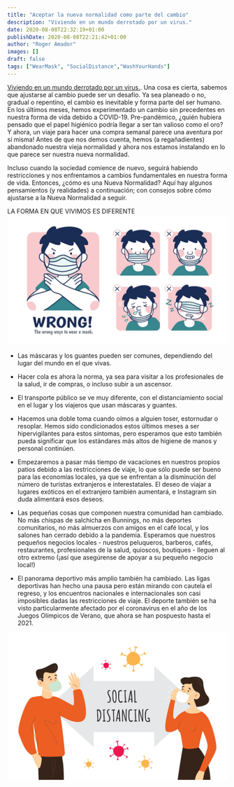 ```yaml
---
title: "Aceptar la nueva normalidad como parte del cambio"
description: "Viviendo en un mundo derrotado por un virus."
date: 2020-08-08T22:32:19+01:00
publishDate: 2020-08-08T22:21:42+01:00
author: "Roger Amador"
images: []
draft: false
tags: ["WearMask", "SocialDistance","WashYourHands"]
---
```


[Viviendo en un mundo derrotado por un virus.](#). Una cosa es cierta, sabemos que ajustarse al cambio puede ser un desafío. Ya sea planeado o no, gradual o repentino, el cambio es inevitable y forma parte del ser humano. En los últimos meses, hemos experimentado un cambio sin precedentes en nuestra forma de vida debido a COVID-19. Pre-pandémico, ¿quién hubiera pensado que el papel higiénico podría llegar a ser tan valioso como el oro? Y ahora, un viaje para hacer una compra semanal parece una aventura por sí misma! Antes de que nos demos cuenta, hemos (a regañadientes) abandonado nuestra vieja normalidad y ahora nos estamos instalando en lo que parece ser nuestra nueva normalidad. 

Incluso cuando la sociedad comience de nuevo, seguirá habiendo restricciones y nos enfrentamos a cambios fundamentales en nuestra forma de vida. Entonces, ¿cómo es una Nueva Normalidad? Aquí hay algunos pensamientos (y realidades) a continuación; con consejos sobre cómo ajustarse a la Nueva Normalidad a seguir.

 

LA FORMA EN QUE VIVIMOS ES DIFERENTE
![mask.](./images/mask.jpg)

- Las máscaras y los guantes pueden ser comunes, dependiendo del lugar del mundo en el que vivas.

- Hacer cola es ahora la norma, ya sea para visitar a los profesionales de la salud, ir de compras, o incluso subir a un ascensor.

- El transporte público se ve muy diferente, con el distanciamiento social en el lugar y los viajeros que usan máscaras y guantes.

- Hacemos una doble toma cuando oímos a alguien toser, estornudar o resoplar. Hemos sido condicionados estos últimos meses a ser hipervigilantes para estos síntomas, pero esperamos que esto también pueda significar que los estándares más altos de higiene de manos y personal continúen.

- Empezaremos a pasar más tiempo de vacaciones en nuestros propios patios debido a las restricciones de viaje, lo que sólo puede ser bueno para las economías locales, ya que se enfrentan a la disminución del número de turistas extranjeros e interestatales. El deseo de viajar a lugares exóticos en el extranjero también aumentará, e Instagram sin duda alimentará esos deseos.

- Las pequeñas cosas que componen nuestra comunidad han cambiado. No más chispas de salchicha en Bunnings, no más deportes comunitarios, no más almuerzos con amigos en el café local, y los salones han cerrado debido a la pandemia. Esperamos que nuestros pequeños negocios locales - nuestros peluqueros, barberos, cafés, restaurantes, profesionales de la salud, quioscos, boutiques - lleguen al otro extremo (¡así que asegúrense de apoyar a su pequeño negocio local!)

- El panorama deportivo más amplio también ha cambiado. Las ligas deportivas han hecho una pausa pero están mirando con cautela el regreso, y los encuentros nacionales e internacionales son casi imposibles dadas las restricciones de viaje. El deporte también se ha visto particularmente afectado por el coronavirus en el año de los Juegos Olímpicos de Verano, que ahora se han pospuesto hasta el 2021.

![distance.](./images/distance.jpg)
